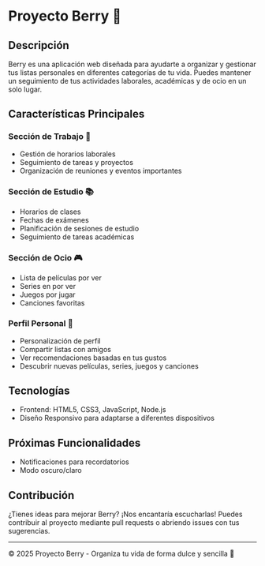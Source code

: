 # Proyecto Berry 🍓

## Descripción

Berry es una aplicación web diseñada para ayudarte a organizar y gestionar tus listas personales en diferentes categorías de tu vida. Puedes mantener un seguimiento de tus actividades laborales, académicas y de ocio en un solo lugar.

## Características Principales

### Sección de Trabajo 💼
- Gestión de horarios laborales
- Seguimiento de tareas y proyectos
- Organización de reuniones y eventos importantes

### Sección de Estudio 📚
- Horarios de clases
- Fechas de exámenes
- Planificación de sesiones de estudio
- Seguimiento de tareas académicas

### Sección de Ocio 🎮
- Lista de películas por ver
- Series en por ver
- Juegos por jugar
- Canciones favoritas

### Perfil Personal 👤
- Personalización de perfil
- Compartir listas con amigos
- Ver recomendaciones basadas en tus gustos
- Descubrir nuevas películas, series, juegos y canciones

## Tecnologías

- Frontend: HTML5, CSS3, JavaScript, Node.js
- Diseño Responsivo para adaptarse a diferentes dispositivos

## Próximas Funcionalidades

- Notificaciones para recordatorios
- Modo oscuro/claro

## Contribución

¿Tienes ideas para mejorar Berry? ¡Nos encantaría escucharlas! Puedes contribuir al proyecto mediante pull requests o abriendo issues con tus sugerencias.

---

© 2025 Proyecto Berry - Organiza tu vida de forma dulce y sencilla 🍓